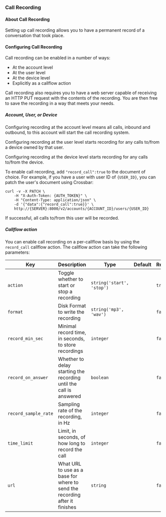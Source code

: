 ### Call Recording

#### About Call Recording

Setting up call recording allows you to have a permanent record of a conversation that took place.

#### Configuring Call Recording

Call recording can be enabled in a number of ways:

* At the account level
* At the user level
* At the device level
* Explicitly as a callflow action

Call recording also requires you to have a web server capable of receiving an HTTP PUT request with the contents of the recording. You are then free to save the recording in a way that meets your needs.

##### Account, User, or Device

Configuring recording at the account level means all calls, inbound and outbound, to this account will start the call recording system.

Configuring recording at the user level starts recording for any calls to/from a device owned by that user.

Configuring recording at the device level starts recording for any calls to/from the device.

To enable call recording, add `"record_call":true` to the document of choice. For example, if you have a user with user ID of `{USER_ID}`, you can patch the user's document using Crossbar:

```shell
curl -v -X PATCH \
    -H "X-Auth-Token: {AUTH_TOKEN}" \
    -H "Content-Type: application/json" \
    -d '{"data":{"record_call":true}}' \
    http://{SERVER}:8000/v2/accounts/{ACCOUNT_ID}/users/{USER_ID}
```

If successful, all calls to/from this user will be recorded.

##### Callflow action

You can enable call recording on a per-callflow basis by using the `record_call` callflow action. The callflow action can take the following parameters:

Key | Description | Type | Default | Required
--- | ----------- | ---- | ------- | --------
`action` | Toggle whether to start or stop a recording | `string('start', 'stop')` |   | `true`
`format` | Disk Format to write the recording | `string('mp3', 'wav')` |   | `false`
`record_min_sec` | Minimal record time, in seconds, to store recordings | `integer` |   | `false`
`record_on_answer` | Whether to delay starting the recording until the call is answered | `boolean` |   | `false`
`record_sample_rate` | Sampling rate of the recording, in Hz | `integer` |   | `false`
`time_limit` | Limit, in seconds, of how long to record the call | `integer` |   | `false`
`url` | What URL to use as a base for where to send the recording after it finishes | `string` |   | `false`
